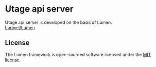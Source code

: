 # Utage api server

Utage api server is developed on the basis of Lumen.  
[Laravel/Lumen](https://github.com/laravel/lumen)

## License

The Lumen framework is open-sourced software licensed under the [MIT license](https://opensource.org/licenses/MIT).
